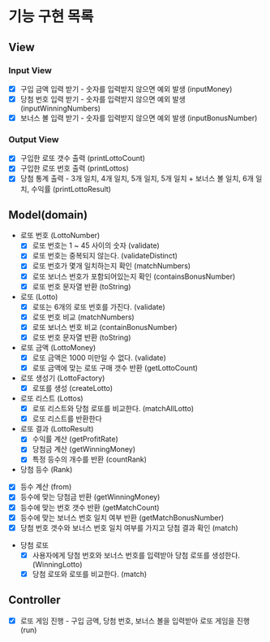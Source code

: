 # 기능 구현 목록
## View
### Input View
- [x] 구입 금액 입력 받기 - 숫자를 입력받지 않으면 예외 발생 (inputMoney)
- [x] 당첨 번호 입력 받기 - 숫자를 입력받지 않으면 예외 발생 (inputWinningNumbers)
- [x] 보너스 볼 입력 받기 - 숫자를 입력받지 않으면 예외 발생 (inputBonusNumber)
### Output View
- [x] 구입한 로또 갯수 출력 (printLottoCount)
- [x] 구입한 로또 번호 출력 (printLottos)
- [x] 당첨 통계 출력 - 3개 일치, 4개 일치, 5개 일치, 5개 일치 + 보너스 볼 일치, 6개 일치, 수익률 (printLottoResult)
## Model(domain)
- 로또 번호 (LottoNumber)
  - [x] 로또 번호는 1 ~ 45 사이의 숫자 (validate)
  - [x] 로또 번호는 중복되지 않는다. (validateDistinct)
  - [x] 로또 번호가 몇개 일치하는지 확인 (matchNumbers)
  - [x] 로또 보너스 번호가 포함되어있는지 확인 (containsBonusNumber)
  - [x] 로또 번호 문자열 반환 (toString)
- 로또 (Lotto)
  - [x] 로또는 6개의 로또 번호를 가진다. (validate)
  - [x] 로또 번호 비교 (matchNumbers)
  - [x] 로또 보너스 번호 비교 (containBonusNumber)
  - [x] 로또 번호 문자열 반환 (toString)
- 로또 금액 (LottoMoney)
  - [x] 로또 금액은 1000 미만일 수 없다. (validate)
  - [x] 로또 금액에 맞는 로또 구매 갯수 반환 (getLottoCount)
- 로또 생성기 (LottoFactory)
  - [x] 로또를 생성 (createLotto) 
- 로또 리스트 (Lottos)
  - [x] 로또 리스트와 당첨 로또를 비교한다. (matchAllLotto)
  - [x] 로또 리스트를 반환한다
- 로또 결과 (LottoResult)
  - [x] 수익률 계산 (getProfitRate)
  - [x] 당첨금 계산 (getWinningMoney)
  - [x] 특정 등수의 개수를 반환 (countRank)
- 당첨 등수 (Rank)
 - [x] 등수 계산 (from)
 - [x] 등수에 맞는 당첨금 반환 (getWinningMoney)
 - [x] 등수에 맞는 번호 갯수 반환 (getMatchCount)
 - [x] 등수에 맞는 보너스 번호 일치 여부 반환 (getMatchBonusNumber)
 - [x] 당첨 번호 갯수와 보너스 번호 일치 여부를 가지고 당첨 결과 확인 (match)
- 당첨 로또
  - [x] 사용자에게 당첨 번호와 보너스 번호를 입력받아 당첨 로또를 생성한다. (WinningLotto)
  - [x] 당첨 로또와 로또를 비교한다. (match)
## Controller
- [x] 로또 게임 진행 - 구입 금액, 당첨 번호, 보너스 볼을 입력받아 로또 게임을 진행 (run)
